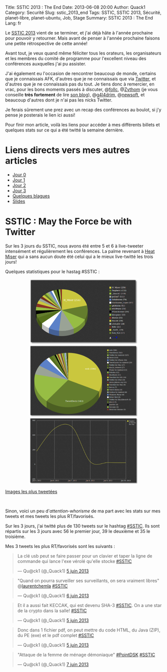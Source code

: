 Title: SSTIC 2013 : The End
Date: 2013-06-08 20:00
Author: Quack1
Category: Securité
Slug: sstic_2013_end
Tags: SSTIC, SSTIC 2013, Sécurité, planet-libre, planet-ubuntu, Job, Stage
Summary:  SSTIC 2013 : The End
Lang: fr

Le [SSTIC 2013](/category/SSTIC.html) vient de se terminer, et j'ai déjà hâte à l'année prochaine pour pouvoir y retourner. Mais avant de penser à l'année prochaine faisons une petite rétrospective de cette année!

Avant tout, je veux quand même féliciter tous les orateurs, les organisateurs et les membres du comité de programme pour l'excellent niveau des conférences auxquelles j'ai pu assister. 

J'ai également eu l'occasion de rencontrer beaucoup de monde, certains que je connaissais AFK, d'autres que je ne connaissais que via [Twitter](https://twitter.com/_Quack1), et d'autres que je ne connaissais pas du tout. Je tiens donc à remercier, en vrac, pour les bons moments passés à discuter, @[follc](https://twitter.com/follc), @[Zythom](https://twitter.com/Zythom) (je vous conseille **très fortement** de lire [son blog](http://zythom.blogspot.com)), @[g4l4drim](https://twitter.com/g4l4drim), @[newsoft](https://twitter.com/newsoft), et beaucoup d'autres dont je n'ai pas les nicks Twitter.

Je ferais sûrement une prez avec un recap des conférences au boulot, si j'y pense je posterais le lien ici aussi!

Pour finir mon article, voilà les liens pour accéder à mes différents billets et quelques stats sur ce qui a été twitté la semaine dernière.

# Liens directs vers mes autres articles

- [Jour 0](/sstic_2013_0.html)
- [Jour 1](/sstic_2013_1.html)
- [Jour 2](/sstic_2013_2.html)
- [Jour 3](/sstic_2013_3.html)
- [Quelques blagues](/sstic_2013_vannes.html)
- [Slides](/sstic_2013_slides.html)

# SSTIC : May the Force be with Twitter

Sur les 3 jours du SSTIC, nous avons été entre 5 et 6 à live-tweeter intensément et régulièrement les conférences. La palme revenant à [Heat Miser](https://twitter.com/H_Miser) qui a sans aucun doute été celui qui a le mieux live-twitté les trois jours!

Quelques statistiques pour le hastag #SSTIC :

<div align=center><a href="upload/sstic_2013_end_authors.png"><img src="upload/sstic_2013_end_authors.png" align="center" width="350"/></a></div>

<div align=center><a href="upload/sstic_2013_end_clients.png"><img src="upload/sstic_2013_end_clients.png" align="center" width="350"/></a></div>

<div align=center><a href="upload/sstic_2013_end_number.png"><img src="upload/sstic_2013_end_number.png" align="center" width="350"/></a></div>

[Images les plus tweetées](http://www.tweetarchivist.com/8c7bb518/3/media)

&nbsp;

Sinon, voici un peu d'_attention-whorisme_ de ma part avec les stats sur mes tweets et mes tweets les plus RT/favorisés.

Sur les 3 jours, j'ai twitté plus de 130 tweets sur le hashtag [#SSTIC](https://twitter.com/search/realtime?q=%23sstic&src=typd). Ils sont répartis sur les 3 jours avec 56 le premier jour, 39 le deuxième et 35 le troisième.

Mes 3 tweets les plus RT/favorisés sont les suivants : 

<blockquote class="twitter-tweet" lang="fr"><p>La clé usb peut se faire passer pour un clavier et taper la ligne de commande qui lance l'exe vérolé qu'elle stocke <a href="https://twitter.com/search/%23SSTIC">#SSTIC</a></p>&mdash; Qu@ck1 (@_Quack1) <a href="https://twitter.com/_Quack1/status/342282701774143490">5 juin 2013</a></blockquote>

<blockquote class="twitter-tweet" lang="fr"><p>"Quand on pourra surveiller ses surveillants, on sera vraiment libres" @<a href="https://twitter.com/laurentchemla">laurentchemla</a> <a href="https://twitter.com/search/%23SSTIC">#SSTIC</a></p>&mdash; Qu@ck1 (@_Quack1) <a href="https://twitter.com/_Quack1/status/342584488167108609">6 juin 2013</a></blockquote>

<blockquote class="twitter-tweet" lang="fr"><p>Et il a aussi fait KECCAK, qui est devenu SHA-3 <a href="https://twitter.com/search/%23SSTIC">#SSTIC</a>. On a une star de la crypto dans la salle! <a href="https://twitter.com/search/%23SSTIC">#SSTIC</a></p>&mdash; Qu@ck1 (@_Quack1) <a href="https://twitter.com/_Quack1/status/342197663405588480">5 juin 2013</a></blockquote>

<blockquote class="twitter-tweet" lang="fr"><p>Donc dans 1 fichier pdf, on peut mettre du code HTML, du Java (ZIP), du PE (exe) et le pdf complet <a href="https://twitter.com/search/%23SSTIC">#SSTIC</a></p>&mdash; Qu@ck1 (@_Quack1) <a href="https://twitter.com/_Quack1/status/342222366488817665">5 juin 2013</a></blockquote>

<blockquote class="twitter-tweet" lang="fr"><p>"Attaque de la femme de ménage démoniaque" <a href="https://twitter.com/search/%23PointDSK">#PointDSK</a> <a href="https://twitter.com/search/%23SSTIC">#SSTIC</a></p>&mdash; Qu@ck1 (@_Quack1) <a href="https://twitter.com/_Quack1/status/342990091679059968">7 juin 2013</a></blockquote>

<script async src="//platform.twitter.com/widgets.js" charset="utf-8"></script>